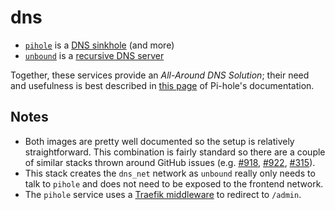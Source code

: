 # dns

- [`pihole`](https://github.com/pi-hole/docker-pi-hole)
  is a [DNS sinkhole](https://en.wikipedia.org/wiki/DNS_sinkhole) (and more)
- [`unbound`](https://gitlab.com/klutchell/unbound)
  is a [recursive DNS server](https://www.cloudflare.com/en-gb/learning/dns/what-is-recursive-dns/)

Together, these services provide an _All-Around DNS Solution_;
their need and usefulness is best described in
[this page](https://docs.pi-hole.net/guides/dns/unbound/) of Pi-hole's documentation.

## Notes

- Both images are pretty well documented so the setup is relatively straightforward.
  This combination is fairly standard so there are a couple of similar stacks thrown around GitHub issues
  (e.g. [#918](https://github.com/pi-hole/docker-pi-hole/issues/918),
  [#922](https://github.com/pi-hole/docker-pi-hole/issues/922),
  [#315](https://github.com/pi-hole/docker-pi-hole/issues/315)).
- This stack creates the `dns_net` network as `unbound` really only needs to talk to `pihole`
  and does not need to be exposed to the frontend network.
- The `pihole` service uses a [Traefik middleware](https://doc.traefik.io/traefik/middlewares/overview/)
  to redirect to `/admin`.
